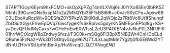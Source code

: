 $START$1Gcyr6Eym9hxFCMO+skOpXpPZgT4m1LXVbj6/iJ0iYXo8SEn0lbRK5ZNbhIs39O+mONx5xspf41o2a2M5QYbi35F1kB8i6I6+c0vJc5RzCFq+Apxw6BC3UEboXuRczWt+9QESfaZ0Y5PkzW2li0KIdL2qWQjc2z7Rt8Vc8Ut1fShunqfZbGSuXGjysEVwEpQVqZ6wcfygeKfvSkRpIvs5gdy/KN5MFEpnEPfqI8g+KS+y+DovQFUidMyCaxs7wGHeFnEwEXWfssL2eU3P4OfEN4vJvNuP0L3NPJFlK01hrrWCtXcgW8pZndwySfvzJ/F3C0k+mSQg8Fi3BpX5NlB2Wr4CnHDoELdQRuhe5FzNa2+Wk3DTGGtqv5zgy967U7TJLkLaqtMdn7Yg2tj0fb5EBWd2YTdNnUZHtvVStUpfhItBmXp/HuWvuqDLQZ7XNxg$END$